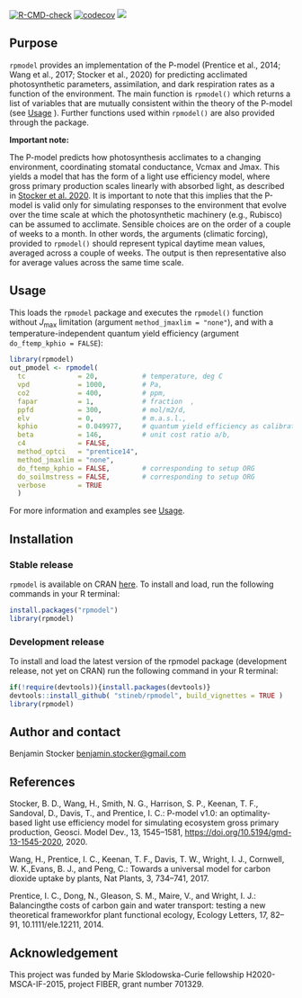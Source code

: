 [![R-CMD-check](https://github.com/computationales/rpmodel/workflows/R-CMD-check/badge.svg)](https://github.com/computationales/rpmodel/actions)
[![codecov](https://codecov.io/gh/bluegreen-labs/rpmodel/branch/master/graph/badge.svg?token=7bImDR3uCT)](https://codecov.io/gh/bluegreen-labs/rpmodel)
![](https://cranlogs.r-pkg.org/badges/grand-total/rpmodel) 

## Purpose

`rpmodel` provides an implementation of the P-model (Prentice et al., 2014; Wang et al., 2017; Stocker et al., 2020) for predicting acclimated photosynthetic parameters, assimilation, and dark respiration rates as a function of the environment. The main function is `rpmodel()` which returns a list of variables that are mutually consistent within the theory of the P-model (see [Usage](./articles/usage.html) ). Further functions used within `rpmodel()` are also provided through the package.

**Important note:**

The P-model predicts how photosynthesis acclimates to a changing environment, coordinating stomatal conductance, Vcmax and Jmax. This yields a model that has the form of a light use efficiency model, where gross primary production scales linearly with absorbed light, as described in [Stocker et al. 2020](https://doi.org/10.5194/gmd-13-1545-2020). It is important to note that this implies that the P-model is valid only for simulating responses to the environment that evolve over the time scale at which the photosynthetic machinery (e.g., Rubisco) can be assumed to acclimate. Sensible choices are on the order of a couple of weeks to a month. In other words, the arguments (climatic forcing), provided to `rpmodel()` should represent typical daytime mean values, averaged across a couple of weeks. The output is then representative also for average values across the same time scale.


## Usage

This loads the `rpmodel` package and executes the `rpmodel()` function without $J_{\text{max}}$ limitation (argument `method_jmaxlim = "none"`), and with a temperature-independent quantum yield efficiency (argument `do_ftemp_kphio = FALSE`):
```r
library(rpmodel)
out_pmodel <- rpmodel( 
  tc             = 20,           # temperature, deg C
  vpd            = 1000,         # Pa,
  co2            = 400,          # ppm,
  fapar          = 1,            # fraction  ,
  ppfd           = 300,          # mol/m2/d,
  elv            = 0,            # m.a.s.l.,
  kphio          = 0.049977,     # quantum yield efficiency as calibrated for setup ORG by Stocker et al. 2020 GMD,
  beta           = 146,          # unit cost ratio a/b,
  c4             = FALSE,
  method_optci   = "prentice14",
  method_jmaxlim = "none",
  do_ftemp_kphio = FALSE,        # corresponding to setup ORG
  do_soilmstress = FALSE,        # corresponding to setup ORG
  verbose        = TRUE
  )
```

For more information and examples see [Usage](articles/usage.html).

## Installation

### Stable release
`rpmodel` is available on CRAN [here](https://CRAN.R-project.org/package=rpmodel). To install and load, run the following commands in your R terminal:

```r
install.packages("rpmodel")
library(rpmodel)
```

### Development release
To install and load the latest version of the rpmodel package (development release, not yet on CRAN) run the following command in your R terminal:

```r
if(!require(devtools)){install.packages(devtools)}
devtools::install_github( "stineb/rpmodel", build_vignettes = TRUE )
library(rpmodel)
```

## Author and contact

Benjamin Stocker
benjamin.stocker@gmail.com

## References

Stocker, B. D., Wang, H., Smith, N. G., Harrison, S. P., Keenan, T. F., Sandoval, D., Davis, T., and Prentice, I. C.: P-model v1.0: an optimality-based light use efficiency model for simulating ecosystem gross primary production, Geosci. Model Dev., 13, 1545–1581, https://doi.org/10.5194/gmd-13-1545-2020, 2020.

Wang, H., Prentice, I. C., Keenan, T. F., Davis, T. W., Wright, I. J., Cornwell, W. K.,Evans, B. J., and Peng, C.:  Towards a universal model for carbon dioxide uptake by plants, Nat Plants, 3, 734–741, 2017.

Prentice,  I. C.,  Dong,  N.,  Gleason,  S. M.,  Maire,  V.,  and Wright,  I. J.:  Balancingthe costs of carbon gain and water transport:  testing a new theoretical frameworkfor  plant  functional  ecology, Ecology  Letters,  17,  82–91, 10.1111/ele.12211, 2014.

## Acknowledgement

This project was funded by Marie Sklodowska-Curie fellowship H2020-MSCA-IF-2015, project FIBER, grant number 701329.
